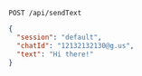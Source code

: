 ```http request
POST /api/sendText
```

```json { title="Body" }
{
  "session": "default",
  "chatId": "12132132130@g.us",
  "text": "Hi there!"
}
```
